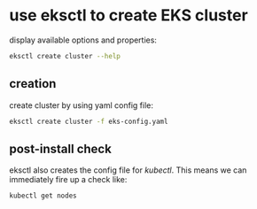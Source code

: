 # use eksctl to create EKS cluster

display available options and properties:

```bash
eksctl create cluster --help
```

## creation

create cluster by using yaml config file:

```bash
eksctl create cluster -f eks-config.yaml
```

## post-install check

eksctl also creates the config file for _kubectl_. This means we can immediately fire up a check like:

```
kubectl get nodes
```
